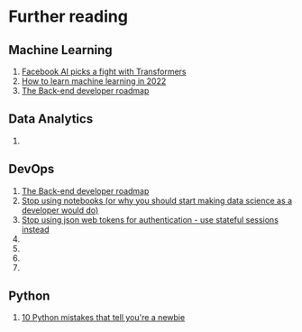 # Further reading

## Machine Learning

1. [Facebook AI picks a fight with Transformers](https://medium.com/geekculture/facebook-ai-picks-a-fight-with-transformers-5e0f511b4383)
2. [How to learn machine learning in 2022](https://medium.com/geekculture/how-to-learn-machine-learning-in-2022-9ef2ea904986)
3. [The Back-end developer roadmap](https://medium.com/@prajix/backend-developer-roadmap-e61ce30ab10d)

## Data Analytics

1. [](https://medium.com/@ahmedomrane/documentation-in-data-analytics-8963a9be19ac)

## DevOps
1. [The Back-end developer roadmap](https://medium.com/@prajix/backend-developer-roadmap-e61ce30ab10d)
2. [Stop using notebooks (or why you should start making data science as a developer would do)](https://medium.com/@johan-jublanc/stop-using-notebooks-or-why-you-should-start-making-data-science-as-a-developer-would-do-5d67c8990df5)
3. [Stop using json web tokens for authentication - use stateful sessions instead](https://medium.com/betterprogramming.pub/stop-using-json-web-tokens-for-authentication-use-stateful-sessions-instead-c0a803931a5d)
4. [](https://medium.com/we-built-a-spreadsheet-engine-from-scratch-heres-what-we-learned-e4800ab9edf1)
5. [](https://medium.com/@cem.eygi/7-css-tips-for-writing-better-code-that-every-developer-should-know-in-2021-fd8c881a1e0e)
1. [](https://medium.com/)
1. [](https://medium.com/)

## Python

1. [10 Python mistakes that tell you're a newbie](https://medium.com/geekculture/10-python-mistakes-that-tell-youre-a-nooby-359487f22c97)
